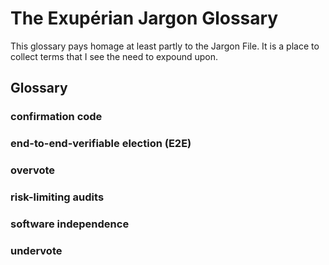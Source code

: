 # The Exupérian Jargon Glossary

This glossary pays homage at least partly to the Jargon File. It is a place to collect terms that I see the need to expound upon.

## Glossary

### confirmation code

### end-to-end-verifiable election (E2E)

### overvote

### risk-limiting audits

### software independence

### undervote
